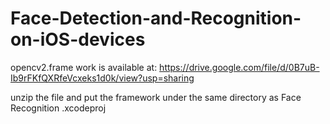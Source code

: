 # Face-Detection-and-Recognition-on-iOS-devices
opencv2.frame work is available at: https://drive.google.com/file/d/0B7uB-Ib9rFKfQXRfeVcxeks1d0k/view?usp=sharing

unzip the file and put the framework under the same directory as Face Recognition .xcodeproj